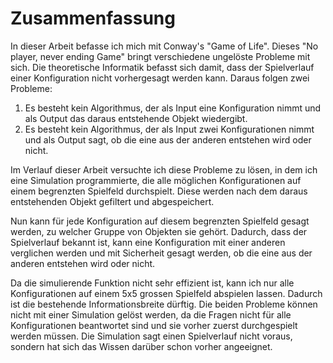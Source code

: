 # Zusammenfassung

In dieser Arbeit befasse ich mich mit Conway's "Game of Life". Dieses "No player, never ending Game" bringt verschiedene ungelöste Probleme mit sich. Die theoretische Informatik befasst sich damit, dass der Spielverlauf einer Konfiguration nicht vorhergesagt werden kann. Daraus folgen zwei Probleme: 

1. Es besteht kein Algorithmus, der als Input eine Konfiguration nimmt und als Output das daraus entstehende Objekt wiedergibt.
1. Es besteht kein Algorithmus, der als Input zwei Konfigurationen nimmt und als Output sagt, ob die eine aus der anderen entstehen wird oder nicht.

Im Verlauf dieser Arbeit versuchte ich diese Probleme zu lösen, in dem ich eine Simulation programmierte, die alle möglichen Konfigurationen auf einem begrenzten Spielfeld durchspielt. Diese werden nach dem daraus entstehenden Objekt gefiltert und abgespeichert.

Nun kann für jede Konfiguration auf diesem begrenzten Spielfeld gesagt werden, zu welcher Gruppe von Objekten sie gehört. Dadurch, dass der Spielverlauf bekannt ist, kann eine Konfiguration mit einer anderen verglichen werden und mit Sicherheit gesagt werden, ob die eine aus der anderen entstehen wird oder nicht. 

Da die simulierende Funktion nicht sehr effizient ist, kann ich nur alle Konfigurationen auf einem 5x5 grossen Spielfeld abspielen lassen. Dadurch ist die bestehende Informationsbreite dürftig. Die beiden Probleme können nicht mit einer Simulation gelöst werden, da die Fragen nicht für alle Konfigurationen beantwortet sind und sie vorher zuerst durchgespielt werden müssen. Die Simulation sagt einen Spielverlauf nicht voraus, sondern hat sich das Wissen darüber schon vorher angeeignet. 